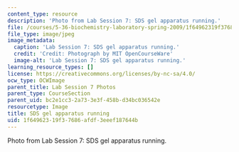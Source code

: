 ```yaml
---
content_type: resource
description: 'Photo from Lab Session 7: SDS gel apparatus running.'
file: /courses/5-36-biochemistry-laboratory-spring-2009/1f64962319f37686afdf3eeef187644b_Lab7_3.jpg
file_type: image/jpeg
image_metadata:
  caption: 'Lab Session 7: SDS gel apparatus running.'
  credit: 'Credit: Photograph by MIT OpenCourseWare'
  image-alt: 'Lab Session 7: SDS gel apparatus running.'
learning_resource_types: []
license: https://creativecommons.org/licenses/by-nc-sa/4.0/
ocw_type: OCWImage
parent_title: Lab Session 7 Photos
parent_type: CourseSection
parent_uid: bc2e1cc3-2a73-3e3f-458b-d34bc036542e
resourcetype: Image
title: SDS gel apparatus running
uid: 1f649623-19f3-7686-afdf-3eeef187644b
---
```

Photo from Lab Session 7: SDS gel apparatus running.